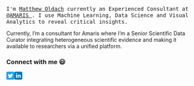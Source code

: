 <p>
  <!-- <img src="https://raw.githubusercontent.com/coderjojo/coderjojo/master/img/github.gif" width=100>
  <br><br> -->
  <samp>
    I'm <a href="https://coderjojo.netlify.app/">Matthew Oldach</a> currently an Experienced Consultant at <a href="https://www.amaris.com/">@AMARIS </a>. I use Machine Learning, Data Science and Visual Analytics to reveal critical insights.

Currently, I’m a consultant for Amaris where I’m a Senior Scientific Data Curator integrating heterogeneous scientific evidence and making it available to researchers via a unified platform.
  </samp>
</p>

### Connect with me :smiley:
<a href="https://twitter.com/matthewoldach">
  <img align="left" alt="Matthew Oldach Twitter" width="21px" src="https://raw.githubusercontent.com/edent/SuperTinyIcons/099dc12b59179d07d534069bc8551718f786d91a/images/svg/twitter.svg" />
</a>
<a href="https://www.linkedin.com/in/matthewoldach/">
  <img align="left" alt="Matthew Oldach Linkdin" width="21px" src="https://raw.githubusercontent.com/edent/SuperTinyIcons/099dc12b59179d07d534069bc8551718f786d91a/images/svg/linkedin.svg" />
</a>
<br/><br/>
<p align="center">
<!--<img alt="spotify" width="235px" src="https://spotify-github-profile.vercel.app/api/view?uid=315az42hka7jwtwpck3polrmtvwa&cover_image=false" /> -->
</p>
<br/><br/>



<!--  ![visitors](https://visitor-badge.glitch.me/badge?page_id=coderjojo/coderjojo) -->

<!-- ![ViewCount](https://views.whatilearened.today/views/github/coderjojo/views.svg) -->
